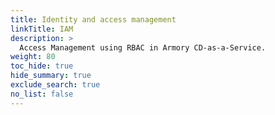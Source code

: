 ```yaml
---
title: Identity and access management
linkTitle: IAM
description: >
  Access Management using RBAC in Armory CD-as-a-Service.
weight: 80
toc_hide: true
hide_summary: true
exclude_search: true
no_list: false
---
```

